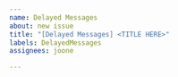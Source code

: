 ```yaml
---
name: Delayed Messages
about: new issue
title: "[Delayed Messages] <TITLE HERE>"
labels: DelayedMessages
assignees: joone

---
```



